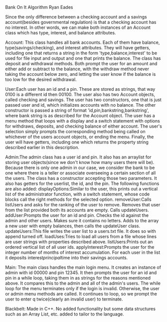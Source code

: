 Bank On It Algorithm
Ryan Eades

Since the only difference between a checking account and a savings account(besides governmental regulation) is that a checking account has no interest. In other words, we can make both instances of an Account class which has type, interest, and balance attributes.

Account: This class handles all bank accounts. Each of them have balance, type(savings/checking), and interest attributes. They will have getters, including one that returns a string in the form 'type,balance,interest' to be used for file input and output and one that prints the balance. The class has deposit and withdrawal methods. Both prompt the user for an amount and either add or subtract to the balance, with the withdraw method never taking the account below zero, and letting the user know if the balance is too low for the desired withdrawal.

User:Each user has an id and a pin. These are stored as strings, that way 0100 is a different id then 00100. The user also has two Account objects, called checking and savings. The user has two constructors, one that is just passed user and id, which initializes accounts with no balance. The other constructor is passed a string of format 'id,pin,bankstring,bankstring', where bank string is as described for the Account object. The user has a menu method that loops with a display and a switch statement with options for withdraws, deposits, and checking balance of either account. The user's selection simply prompts the corresponding method being called on whichever of the users account objects, or ending the menu. Finally, the user will have getters, including one which returns the property string described earlier in this description.   

Admin:The admin class has a user id and pin. It also has an arraylist for storing user objects(since we don't know how many users there will be). Because there is only one admin in our case, we consider the bank to be one where there is a teller or associate overseeing a certain section of all the users. The class has a constructor accepting those two parameters. It also has getters for the userlist, the id, and the pin. The following functions are also added:
		displayOptions:Similar to the user, this prints out a vertical list of the administrator function, with a switch statement, whose code blocks call the right methods for the selected option.
	        removeUser:Calls listUsers and asks for the ranking of the user to remove. Removes that user from the list provided both its accounts are empty. Calls updateUsers.
		addUser:Prompts the user for an id and pin. Checks the id against the admin and other users. Makes sure it contains no letters. Adds to the array a new user with empty balances, then calls the updateUser class.
		updateUsers:This file writes the user list to a users.txt file. It does so with append turned off.
		loadUses:Tries to load all users from a file whose lines are user strings with properties described above. 
		listUsers:Prints out an ordered vertical list of all user ids.
		applyInterest:Prompts the user for the integer number of months of interest accumulation. For each user in the list it deposits interest*principal*time into their savings accounts. 
			
Main: The main class handles the main login menu. It creates an instance of admin with id 00000 and pin 12345. It then prompts the user for an id and pin in a while loop, taking them in as strings for the reasons mentioned above. It compares this to the admin and all of the admin's users. The while loop for the menu terminates only if the login is invalid. Otherwise, the user or admin menu methods are called. It continues to loop, so we prompt the user to enter q twice(clearly an invalid user) to terminate.


Blackbelt: Made in C++. No added functionality but some data structures such as an Array List, etc. added to tailor to the language.


